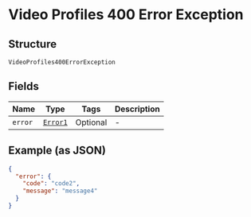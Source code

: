 
# Video Profiles 400 Error Exception

## Structure

`VideoProfiles400ErrorException`

## Fields

| Name | Type | Tags | Description |
|  --- | --- | --- | --- |
| `error` | [`Error1`](../../doc/models/error-1.md) | Optional | - |

## Example (as JSON)

```json
{
  "error": {
    "code": "code2",
    "message": "message4"
  }
}
```

